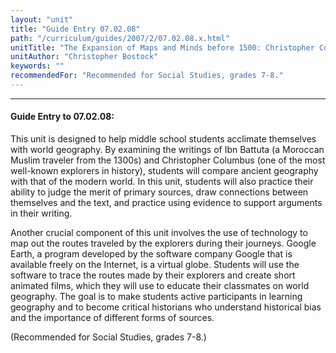 ```yaml
---
layout: "unit"
title: "Guide Entry 07.02.08"
path: "/curriculum/guides/2007/2/07.02.08.x.html"
unitTitle: "The Expansion of Maps and Minds before 1500: Christopher Columbus, Ibn Battuta, and Google Earth"
unitAuthor: "Christopher Bostock"
keywords: ""
recommendedFor: "Recommended for Social Studies, grades 7-8."
---
```

<body>
<hr/>
 <h4>
  Guide Entry to 07.02.08:
 </h4>
 <p>
  This unit is designed to help middle school students acclimate themselves with world geography. By examining the writings of Ibn Battuta (a Moroccan Muslim traveler from the 1300s) and Christopher Columbus (one of the most well-known explorers in history), students will compare ancient geography with that of the modern world. In this unit, students will also practice their ability to judge the merit of primary sources, draw connections between themselves and the text, and practice using evidence to support arguments in their writing.
 </p>
<p>
  Another crucial component of this unit involves the use of technology to map out the routes traveled by the explorers during their journeys. Google Earth, a program developed by the software company Google that is available freely on the Internet, is a virtual globe. Students will use the software to trace the routes made by their explorers and create short animated films, which they will use to educate their classmates on world geography. The goal is to make students active participants in learning geography and to become critical historians who understand historical bias and the importance of different forms of sources.
 </p>
<p>
  (Recommended for Social Studies, grades 7-8.)
 </p>

</body>
